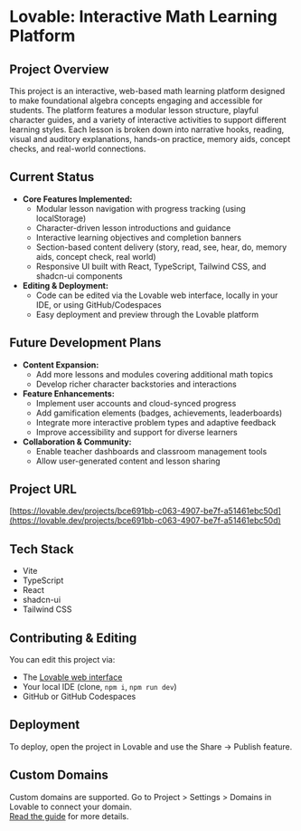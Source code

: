 # Lovable: Interactive Math Learning Platform

## Project Overview

This project is an interactive, web-based math learning platform designed to make foundational algebra concepts engaging and accessible for students. The platform features a modular lesson structure, playful character guides, and a variety of interactive activities to support different learning styles. Each lesson is broken down into narrative hooks, reading, visual and auditory explanations, hands-on practice, memory aids, concept checks, and real-world connections.

## Current Status

- **Core Features Implemented:**
  - Modular lesson navigation with progress tracking (using localStorage)
  - Character-driven lesson introductions and guidance
  - Interactive learning objectives and completion banners
  - Section-based content delivery (story, read, see, hear, do, memory aids, concept check, real world)
  - Responsive UI built with React, TypeScript, Tailwind CSS, and shadcn-ui components
- **Editing & Deployment:**
  - Code can be edited via the Lovable web interface, locally in your IDE, or using GitHub/Codespaces
  - Easy deployment and preview through the Lovable platform

## Future Development Plans

- **Content Expansion:**
  - Add more lessons and modules covering additional math topics
  - Develop richer character backstories and interactions
- **Feature Enhancements:**
  - Implement user accounts and cloud-synced progress
  - Add gamification elements (badges, achievements, leaderboards)
  - Integrate more interactive problem types and adaptive feedback
  - Improve accessibility and support for diverse learners
- **Collaboration & Community:**
  - Enable teacher dashboards and classroom management tools
  - Allow user-generated content and lesson sharing

## Project URL

[https://lovable.dev/projects/bce691bb-c063-4907-be7f-a51461ebc50d](https://lovable.dev/projects/bce691bb-c063-4907-be7f-a51461ebc50d)

## Tech Stack

- Vite
- TypeScript
- React
- shadcn-ui
- Tailwind CSS

## Contributing & Editing

You can edit this project via:
- The [Lovable web interface](https://lovable.dev/projects/bce691bb-c063-4907-be7f-a51461ebc50d)
- Your local IDE (clone, `npm i`, `npm run dev`)
- GitHub or GitHub Codespaces

## Deployment

To deploy, open the project in Lovable and use the Share → Publish feature.

## Custom Domains

Custom domains are supported. Go to Project > Settings > Domains in Lovable to connect your domain.  
[Read the guide](https://docs.lovable.dev/tips-tricks/custom-domain#step-by-step-guide) for more details.
